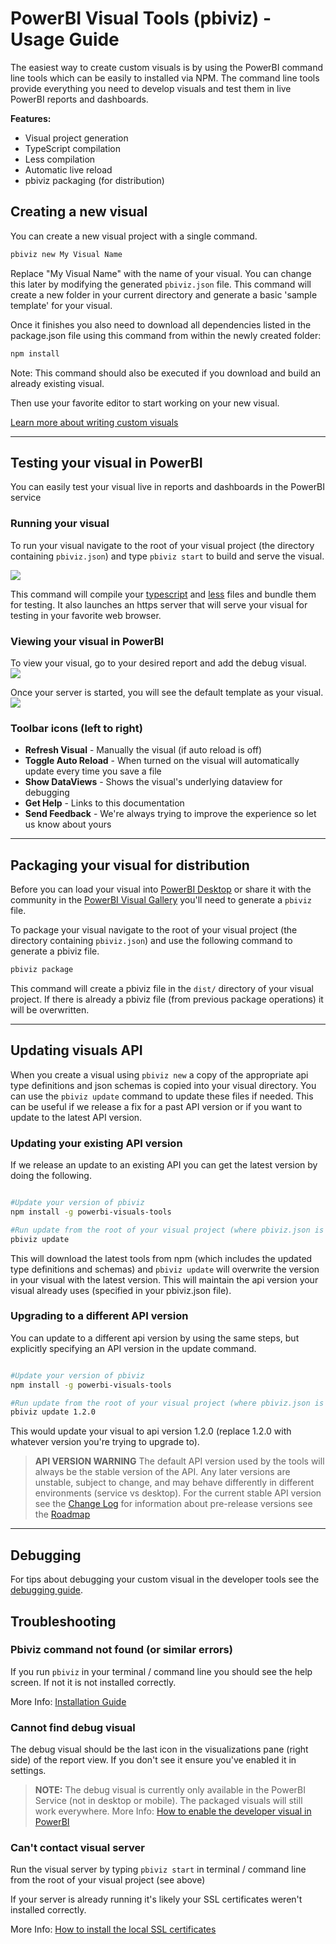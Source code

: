 # PowerBI Visual Tools (pbiviz) - Usage Guide

The easiest way to create custom visuals is by using the PowerBI command line tools which can be easily to installed via NPM. The command line tools provide everything you need to develop visuals and test them in live PowerBI reports and dashboards. 

**Features:**

* Visual project generation
* TypeScript compilation
* Less compilation
* Automatic live reload
* pbiviz packaging (for distribution)

## Creating a new visual

You can create a new visual project with a single command.

```bash
pbiviz new My Visual Name
```

Replace "My Visual Name" with the name of your visual. You can change this later by modifying the generated `pbiviz.json` file.
This command will create a new folder in your current directory and generate a basic 'sample template' for your visual. 

Once it finishes you also need to download all dependencies listed in the package.json file using this command from within the newly created folder:

```bash
npm install
```

Note: This command should also be executed if you download and build an already existing visual.

Then use your favorite editor to start working on your new visual.

[Learn more about writing custom visuals](../Readme.md) 

-----------

## Testing your visual in PowerBI

You can easily test your visual live in reports and dashboards in the PowerBI service

### Running your visual

To run your visual navigate to the root of your visual project (the directory containing `pbiviz.json`) and type `pbiviz start` to build and serve the visual.

![](images/pbivizStart.png)

This command will compile your [typescript](http://www.typescriptlang.org/) and [less](http://lesscss.org/) files and bundle them for testing. It also launches an https server that will serve your visual for testing in your favorite web browser.

### Viewing your visual in PowerBI
To view your visual, go to your desired report and add the debug visual.  
![](images/debugVisual.png)

Once your server is started, you will see the default template as your visual.
![](images/portalEnable4.png) 

### Toolbar icons (left to right)

* **Refresh Visual** - Manually the visual (if auto reload is off)
* **Toggle Auto Reload** - When turned on the visual will automatically update every time you save a file
* **Show DataViews** - Shows the visual's underlying dataview for debugging 
* **Get Help** - Links to this documentation
* **Send Feedback** - We're always trying to improve the experience so let us know about yours 

-----------

## Packaging your visual for distribution

Before you can load your visual into [PowerBI Desktop](https://powerbi.microsoft.com/en-us/desktop/) or share it with the community in the [PowerBI Visual Gallery](https://visuals.powerbi.com) you'll need to generate a `pbiviz` file.

To package your visual navigate to the root of your visual project (the directory containing `pbiviz.json`) and use the following command to generate a pbiviz file.

```bash
pbiviz package
```

This command will create a pbiviz file in the `dist/` directory of your visual project. If there is already a pbiviz file (from previous package operations) it will be overwritten.

-----------

## Updating visuals API 

When you create a visual using `pbiviz new` a copy of the appropriate api type definitions and json schemas is copied into your visual directory. You can use the `pbiviz update` command to update these files if needed. This can be useful if we release a fix for a past API version or if you want to update to the latest API version.

### Updating your existing API version

If we release an update to an existing API you can get the latest version by doing the following.  

```bash

#Update your version of pbiviz
npm install -g powerbi-visuals-tools

#Run update from the root of your visual project (where pbiviz.json is located)
pbiviz update

```

This will download the latest tools from npm (which includes the updated type definitions and schemas) and `pbiviz update` will overwrite the version in your visual with the latest version. This will maintain the api version your visual already uses (specified in your pbiviz.json file).

### Upgrading to a different API version

You can update to a different api version by using the same steps, but explicitly specifying an API version in the update command.

```bash

#Update your version of pbiviz
npm install -g powerbi-visuals-tools

#Run update from the root of your visual project (where pbiviz.json is located)
pbiviz update 1.2.0

```

This would update your visual to api version 1.2.0 (replace 1.2.0 with whatever version you're trying to upgrade to).

> **API VERSION WARNING**
> The default API version used by the tools will always be the stable version of the API. Any later versions are unstable, subject to change, and may behave differently in different environments (service vs desktop). For the current stable API version see the [Change Log](../ChangeLog.md) for information about pre-release versions see the [Roadmap](../Roadmap/README.md)

-----------

## Debugging

For tips about debugging your custom visual in the developer tools see the [debugging guide](debugging.md).

## Troubleshooting 


### Pbiviz command not found (or similar errors)

If you run `pbiviz` in your terminal / command line you should see the help screen. If not it is not installed correctly.

More Info: [Installation Guide](README.md)


### Cannot find debug visual

The debug visual should be the last icon in the visualizations pane (right side) of the report view. If you don't see it ensure you've enabled it in settings.

> **NOTE:** The debug visual is currently only available in the PowerBI Service (not in desktop or mobile). The packaged visuals will still work everywhere.
> More Info: [How to enable the developer visual in PowerBI](DebugVisualSetup.md)


### Can't contact visual server

Run the visual server by typing `pbiviz start` in terminal / command line from the root of your visual project (see above)

If your server is already running it's likely your SSL certificates weren't installed correctly.

More Info: [How to install the local SSL certificates](CertificateSetup.md)
